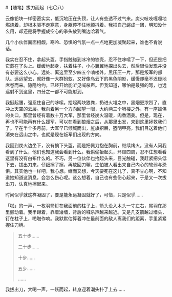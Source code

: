 #【随笔】拔刀而起（七〇八）

云像铅块一样密密实实，低沉地压在头顶，让人有些透不过气来。炭火吱吱嘎嘎地燃烧着，却根本驱不走寒意，身躯停不住地颤抖着。我把自己蜷成一团，明知没什么用，却还是将手握成空心的拳头放到嘴边哈着气。

几个小伙伴面面相觑，寒冷、恐惧的气氛一点一点地更加凝聚起来，谁也不肯说话。

我实在忍不住，拿起头盔。手指触碰到冰冷的铁壳，忍不住哆嗦了一下，但还是把它戴在了头上。缓缓地起身，扶着柱子，小心翼翼地探出头去，然后很快发现并没有必要这么小心。远处、离这里至少四五个哨楼外，黑压压一片，那是叛军的部队。远远望去，就好像一大群蚂蚁，又好像乌云下的黑色阴影，缓慢却毫不迟疑地席卷而来。隐隐约约，已经开始能听见喊杀声。但我知道，哪怕是最强的弩，也远远射不到这里，四分之一都不可能射到。

我挺起腰，强忍住自己的哆嗦。拾起两块狼粪，扔进火堆之中，黑烟更浓烈了，直冲上天空的云层。我向着另一个方向回望一眼，大约两三个哨楼之外，有一座雄伟的关口，那里曾经有着数十万大军，那里曾经炭火温暖，肉香酒美。但是，现在，再也不可能再有什么援军，可以在看到狼烟之后，从那里出发，来到这里拯救我们了。早在半个多月前，大军早已倾城而出，旌旗招展，盔明甲亮，我们目送着他们消失在远山之中，也就是现在叛军们出现的方向。

我回到炭火边坐下，没有摘下头盔，而是把佩刀抱在胸前，继续烤火。没有人问我看到了什么，他们也知道我会看到什么。我偷偷抬起头，环顾四周，忍不住想看看这里有没有白布什么的。不巧，另一位伙伴也抬起头来，目光触碰，我赶紧把头低下去，拔出刀来，仔细擦了擦，再放回刀鞘，生怕被人看出来自己内心的软弱与恐惧。其实他也一样吧，我心想。继而又想，今天要死在这儿了，真不甘心啊，不知道她知道这消息，会怎么伤心呢。这么想着，自己也有些伤心起来，于是又一次拔出刀，认真地擦起来。

时间似乎就这样凝固了，要是能永远凝固就好了，可惜，只是似乎……

「啪」的一声，一枚羽箭钉在我面前的柱子上，箭头没入木头一寸左右，尾羽在那里颤动着。我半蹲着，靠着矮墙，背后的喊杀声越来越近。又是几支箭越过墙头，钉在柱子上，啪啪作响。我默默估算着冲在最前面的敌人离我们的距离，手里紧紧握住刀柄。

> 五十步……
>
> 二十步……
>
> 十步……
>
> 五步……
>
> ……

我拔出刀，大喝一声，一跃而起，转身迎着潮头扑了上去……

